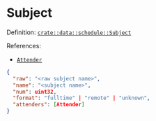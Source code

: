 # Subject

Definition: [`crate::data::schedule::Subject`](/src/data/schedule/mod.rs?blame=1#L106)

References:
- [`Attender`](/doc/en/object/attender.md)

```json
{
  "raw": "<raw subject name>",
  "name": "<subject name>",
  "num": uint32,
  "format": "fulltime" | "remote" | "unknown",
  "attenders": [Attender]
}
```